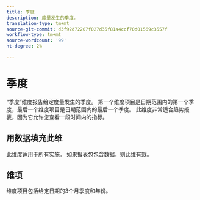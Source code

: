 ```yaml
---
title: 季度
description: 度量发生的季度。
translation-type: tm+mt
source-git-commit: d3f92d72207f027d35f81a4ccf70d01569c3557f
workflow-type: tm+mt
source-wordcount: '99'
ht-degree: 2%

---
```



# 季度

“季度”维度报告给定度量发生的季度。 第一个维度项目是日期范围内的第一个季度，最后一个维度项目是日期范围内的最后一个季度。 此维度非常适合趋势报表，因为它允许您查看一段时间内的指标。

## 用数据填充此维

此维度适用于所有实施。 如果报表包包含数据，则此维有效。

## 维项

维度项目包括给定日期的3个月季度和年份。

